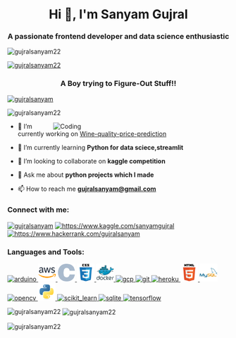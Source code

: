 <h1 align="center">Hi 👋, I'm Sanyam Gujral</h1>
<h3 align="center">A passionate frontend developer and data science enthusiastic</h3>

<p align="left"> <img src="https://komarev.com/ghpvc/?username=gujralsanyam22&label=Profile%20views&color=0e75b6&style=flat" alt="gujralsanyam22" /> </p>

<p align="left"> <a href="https://github.com/ryo-ma/github-profile-trophy"><img src="https://github-profile-trophy.vercel.app/?username=gujralsanyam22" alt="gujralsanyam22" /></a> </p>
<h3 align="center">A Boy trying to Figure-Out Stuff!!</h3>

<p align="left"> <a href="https://twitter.com/gujralsanyam" target="blank"><img src="https://img.shields.io/twitter/follow/gujralsanyam?logo=twitter&style=for-the-badge" alt="gujralsanyam" /></a> </p>
<p align="left"> <img src="https://komarev.com/ghpvc/?username=khushboogoel01&label=Profile%20views&color=129e00&style=plastic" alt="gujralsanyam22" /> </p>
<img align="right" alt="Coding" width="400" src="https://cdn.dribbble.com/users/2646423/screenshots/5507196/computer.gif">


- 🔭 I’m currently working on [Wine-quality-price-prediction](https://github.com/gujralsanyam22/WINE-PRICE-PREDICTION)

- 🌱 I’m currently learning **Python for data sciece,streamlit**

- 👯 I’m looking to collaborate on **kaggle competition**

- 💬 Ask me about **python projects which I made**

- 📫 How to reach me **gujralsanyam@gmail.com**

<h3 align="left">Connect with me:</h3>
<p align="left">
<a href="https://twitter.com/gujralsanyam" target="blank"><img align="center" src="https://cdn.jsdelivr.net/npm/simple-icons@3.0.1/icons/twitter.svg" alt="gujralsanyam" height="30" width="40" /></a>
<a href="https://kaggle.com/https://www.kaggle.com/sanyamgujral" target="blank"><img align="center" src="https://cdn.jsdelivr.net/npm/simple-icons@3.0.1/icons/kaggle.svg" alt="https://www.kaggle.com/sanyamgujral" height="30" width="40" /></a>
<a href="https://www.hackerrank.com/https://www.hackerrank.com/gujralsanyam" target="blank"><img align="center" src="https://cdn.jsdelivr.net/npm/simple-icons@3.0.1/icons/hackerrank.svg" alt="https://www.hackerrank.com/gujralsanyam" height="30" width="40" /></a>
</p>

<h3 align="left">Languages and Tools:</h3>
<p align="left"> <a href="https://www.arduino.cc/" target="_blank"> <img src="https://cdn.worldvectorlogo.com/logos/arduino-1.svg" alt="arduino" width="40" height="40"/> </a> <a href="https://aws.amazon.com" target="_blank"> <img src="https://raw.githubusercontent.com/devicons/devicon/master/icons/amazonwebservices/amazonwebservices-original-wordmark.svg" alt="aws" width="40" height="40"/> </a> <a href="https://www.cprogramming.com/" target="_blank"> <img src="https://raw.githubusercontent.com/devicons/devicon/master/icons/c/c-original.svg" alt="c" width="40" height="40"/> </a> <a href="https://www.w3schools.com/css/" target="_blank"> <img src="https://raw.githubusercontent.com/devicons/devicon/master/icons/css3/css3-original-wordmark.svg" alt="css3" width="40" height="40"/> </a> <a href="https://www.docker.com/" target="_blank"> <img src="https://raw.githubusercontent.com/devicons/devicon/master/icons/docker/docker-original-wordmark.svg" alt="docker" width="40" height="40"/> </a> <a href="https://cloud.google.com" target="_blank"> <img src="https://www.vectorlogo.zone/logos/google_cloud/google_cloud-icon.svg" alt="gcp" width="40" height="40"/> </a> <a href="https://git-scm.com/" target="_blank"> <img src="https://www.vectorlogo.zone/logos/git-scm/git-scm-icon.svg" alt="git" width="40" height="40"/> </a> <a href="https://heroku.com" target="_blank"> <img src="https://www.vectorlogo.zone/logos/heroku/heroku-icon.svg" alt="heroku" width="40" height="40"/> </a> <a href="https://www.w3.org/html/" target="_blank"> <img src="https://raw.githubusercontent.com/devicons/devicon/master/icons/html5/html5-original-wordmark.svg" alt="html5" width="40" height="40"/> </a> <a href="https://www.mysql.com/" target="_blank"> <img src="https://raw.githubusercontent.com/devicons/devicon/master/icons/mysql/mysql-original-wordmark.svg" alt="mysql" width="40" height="40"/> </a> <a href="https://opencv.org/" target="_blank"> <img src="https://www.vectorlogo.zone/logos/opencv/opencv-icon.svg" alt="opencv" width="40" height="40"/> </a> <a href="https://www.python.org" target="_blank"> <img src="https://raw.githubusercontent.com/devicons/devicon/master/icons/python/python-original.svg" alt="python" width="40" height="40"/> </a> <a href="https://scikit-learn.org/" target="_blank"> <img src="https://upload.wikimedia.org/wikipedia/commons/0/05/Scikit_learn_logo_small.svg" alt="scikit_learn" width="40" height="40"/> </a> <a href="https://www.sqlite.org/" target="_blank"> <img src="https://www.vectorlogo.zone/logos/sqlite/sqlite-icon.svg" alt="sqlite" width="40" height="40"/> </a> <a href="https://www.tensorflow.org" target="_blank"> <img src="https://www.vectorlogo.zone/logos/tensorflow/tensorflow-icon.svg" alt="tensorflow" width="40" height="40"/> </a> </p>

<p><img align="left" src="https://github-readme-stats.vercel.app/api/top-langs?username=gujralsanyam22&show_icons=true&locale=en&layout=compact" alt="gujralsanyam22" /></p>

<p>&nbsp;<img align="center" src="https://github-readme-stats.vercel.app/api?username=gujralsanyam22&show_icons=true&locale=en" alt="gujralsanyam22" /></p>

<p><img align="center" src="https://github-readme-streak-stats.herokuapp.com/?user=gujralsanyam22&" alt="gujralsanyam22" /></p>
